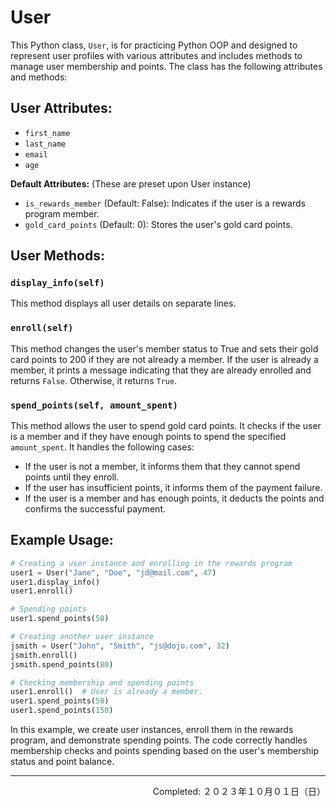 # User

This Python class, `User`, is for practicing Python OOP and designed to represent user profiles with various attributes and includes methods to manage user membership and points. The class has the following attributes and methods:

## User Attributes:

- `first_name`
- `last_name`
- `email`
- `age`

**Default Attributes:** (These are preset upon User instance)
- `is_rewards_member` (Default: False): Indicates if the user is a rewards program member.
- `gold_card_points` (Default: 0): Stores the user's gold card points.

## User Methods:

### `display_info(self)`
This method displays all user details on separate lines.

### `enroll(self)`
This method changes the user's member status to True and sets their gold card points to 200 if they are not already a member. If the user is already a member, it prints a message indicating that they are already enrolled and returns `False`. Otherwise, it returns `True`.

### `spend_points(self, amount_spent)`
This method allows the user to spend gold card points. It checks if the user is a member and if they have enough points to spend the specified `amount_spent`. It handles the following cases:
- If the user is not a member, it informs them that they cannot spend points until they enroll.
- If the user has insufficient points, it informs them of the payment failure.
- If the user is a member and has enough points, it deducts the points and confirms the successful payment.

## Example Usage:

```python
# Creating a user instance and enrolling in the rewards program
user1 = User("Jane", "Doe", "jd@mail.com", 47)
user1.display_info()
user1.enroll()

# Spending points
user1.spend_points(50)

# Creating another user instance
jsmith = User("John", "Smith", "js@dojo.com", 32)
jsmith.enroll()
jsmith.spend_points(80)

# Checking membership and spending points
user1.enroll()  # User is already a member.
user1.spend_points(50)
user1.spend_points(150)
```

In this example, we create user instances, enroll them in the rewards program, and demonstrate spending points. The code correctly handles membership checks and points spending based on the user's membership status and point balance.

---
<p align="right">Completed: ２０２３年１０月０１日（日）</p>